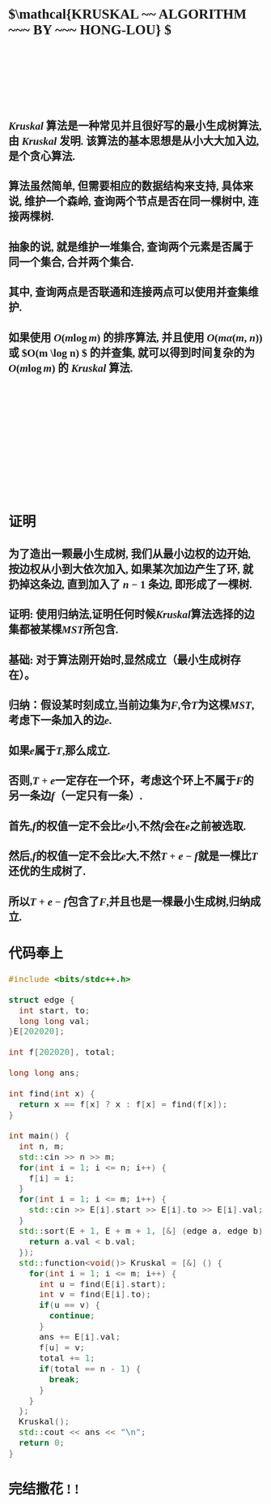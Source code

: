 <font size=4 face="楷体">

<br>
<br>
<br>
<br>
<br>
<br>
<br>
<br>


## $\mathcal{KRUSKAL ~~ ALGORITHM ~~~ BY ~~~ HONG-LOU} $

<br>
<br>
<br>
<br>
<br>


### $Kruskal$ 算法是一种常见并且很好写的最小生成树算法,由 $Kruskal$ 发明. 该算法的基本思想是从小大大加入边, 是个贪心算法.

### 算法虽然简单, 但需要相应的数据结构来支持, 具体来说, 维护一个森岭, 查询两个节点是否在同一棵树中, 连接两棵树.

### 抽象的说, 就是维护一堆集合, 查询两个元素是否属于同一个集合, 合并两个集合.

### 其中, 查询两点是否联通和连接两点可以使用并查集维护.

### 如果使用 $O(m\log m)$ 的排序算法, 并且使用 $O(m\alpha(m, ~n))$ 或 $O(m \log n) $ 的并查集, 就可以得到时间复杂的为 $O(m \log m)$ 的 $Kruskal$ 算法.

<br>
<br>
<br>
<br>
<br>
<br>
<br>
<br>
<br>
<br>


## 证明

### 为了造出一颗最小生成树, 我们从最小边权的边开始, 按边权从小到大依次加入, 如果某次加边产生了环, 就扔掉这条边, 直到加入了 $n - 1$ 条边, 即形成了一棵树.

### 证明: 使用归纳法,证明任何时候$Kruskal$算法选择的边集都被某棵$MST$所包含.

### 基础: 对于算法刚开始时,显然成立（最小生成树存在）。

### 归纳：假设某时刻成立,当前边集为$F$,令$T$为这棵$MST$,考虑下一条加入的边$e$.

### 如果$e$属于$T$,那么成立.

### 否则,$T + e$一定存在一个环，考虑这个环上不属于$F$的另一条边$f$（一定只有一条）.

### 首先,$f$的权值一定不会比$e$小,不然$f$会在$e$之前被选取.

### 然后,$f$的权值一定不会比$e$大,不然$T + e - f$就是一棵比$T$还优的生成树了.

### 所以$T + e - f$包含了$F$,并且也是一棵最小生成树,归纳成立.

## 代码奉上
``` c++
#include <bits/stdc++.h>

struct edge {
  int start, to;
  long long val;
}E[202020];

int f[202020], total;

long long ans;

int find(int x) {
  return x == f[x] ? x : f[x] = find(f[x]);
}

int main() {
  int n, m;
  std::cin >> n >> m;
  for(int i = 1; i <= n; i++) {
    f[i] = i;
  }
  for(int i = 1; i <= m; i++) {
    std::cin >> E[i].start >> E[i].to >> E[i].val;
  }
  std::sort(E + 1, E + m + 1, [&] (edge a, edge b) {
    return a.val < b.val;
  });
  std::function<void()> Kruskal = [&] () {
    for(int i = 1; i <= m; i++) {
      int u = find(E[i].start);
      int v = find(E[i].to);
      if(u == v) {
        continue;
      }
      ans += E[i].val;
      f[u] = v;
      total += 1;
      if(total == n - 1) {
        break;
      }
    }
  };
  Kruskal();
  std::cout << ans << "\n";
  return 0;
}
```
## 完结撒花 $! ~ !$